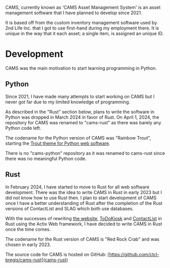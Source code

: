 CAMS, currently known as 'CAMS Asset Management System' is an asset management software that I have planned to develop since 2021. 

It is based off from the custom inventory management software used by 2nd Life Inc. that I got to use first-hand during my employment there. It is unique in the way that it each asset; a single item, is assigned an unique ID.

# Development
CAMS was the main motivation to start learning programming in Python.

## Python
Since 2021, I have made many attempts to start working on CAMS but I never got far due to my limited knowledge of programming.

As described in the "Rust" section below, plans to write the software in Python was dropped in March 2024 in favor of Rust. On April 1, 2024, the repository for CAMS was renamed to "cams-rust" as there was barely any Python code left.

The codename for the Python version of CAMS was "Rainbow Trout", starting the [Trout theme for Python web software](../codenames/).

There is no "cams-python" repository as it was renamed to cams-rust since there was no meaningful Python code.

## Rust
In February 2024, I have started to move to Rust for all web software development. There was the idea to write CAMS in Rust in early 2023 but I did not know how to use Rust then. I plan to start development of CAMS once I have a better understanding of Rust after the completion of the Rust versions of ContactList and SLAG which both use databases.

With the successes of rewriting [the website](../ctclsite/), [ToDoKiosk](../todokiosk/) and [ContactList](../contactlist/) in Rust using the Actix Web framework, I have decided to write CAMS in Rust once the time comes.

The codename for the Rust version of CAMS is "Red Rock Crab" and was chosen in early 2023. 

The source code for CAMS is hosted on GitHub: [https://github.com/ctcl-bregis/cams-rust](cams-rust)